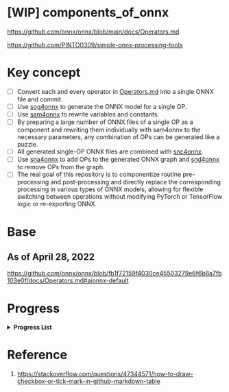 # [WIP] components_of_onnx

https://github.com/onnx/onnx/blob/main/docs/Operators.md

https://github.com/PINTO0309/simple-onnx-processing-tools

# Key concept
- [ ] Convert each and every operator in [Operators.md](https://github.com/onnx/onnx/blob/main/docs/Operators.md) into a single ONNX file and commit.
- [ ] Use [sog4onnx](https://github.com/PINTO0309/sog4onnx) to generate the ONNX model for a single OP.
- [ ] Use [sam4onnx](https://github.com/PINTO0309/sam4onnx) to rewrite variables and constants.
- [ ] By preparing a large number of ONNX files of a single OP as a component and rewriting them individually with sam4onnx to the necessary parameters, any combination of OPs can be generated like a puzzle.
- [ ] All generated single-OP ONNX files are combined with [snc4onnx](https://github.com/PINTO0309/snc4onnx).
- [ ] Use [sna4onnx](https://github.com/PINTO0309/sna4onnx) to add OPs to the generated ONNX graph and [snd4onnx](https://github.com/PINTO0309/snd4onnx) to remove OPs from the graph.
- [ ] The real goal of this repository is to componentize routine pre-processing and post-processing and directly replace the corresponding processing in various types of ONNX models, allowing for flexible switching between operations without modifying PyTorch or TensorFlow logic or re-exporting ONNX.

# Base
## As of April 28, 2022
https://github.com/onnx/onnx/blob/fb1f72159f4030ce45503279e6f6b8a7fb103e0f/docs/Operators.md#aionnx-default

# Progress

**<details><summary>Progress List</summary><div>**

|**No.**|**Operator**|**Fin**|
|:-|:-|:-:|
|1|Abs|:heavy_check_mark:|
|2|Acos|:heavy_check_mark:|
|3|Acosh|:heavy_check_mark:|
|4|Add|:heavy_check_mark:|
|5|And|:heavy_check_mark:|
|6|ArgMax|:heavy_check_mark:|
|7|ArgMin|:heavy_check_mark:|
|8|Asin|:heavy_check_mark:|
|9|Asinh|:heavy_check_mark:|
|10|Atan||
|11|Atanh||
|12|AveragePool||
|13|BatchNormalization||
|14|BitShift||
|15|Cast||
|16|Ceil||
|17|Clip||
|18|Compress||
|19|Concat||
|20|ConcatFromSequence||
|21|Constant||
|22|ConstantOfShape||
|23|Conv||
|24|ConvInteger||
|25|ConvTranspose||
|26|Cos||
|27|Cosh||
|28|CumSum||
|29|DepthToSpace||
|30|DequantizeLinear||
|31|Det||
|32|Div||
|33|Dropout||
|34|Einsum||
|35|Elu||
|36|Equal||
|37|Erf||
|38|Exp||
|39|Expand||
|40|EyeLike||
|41|Flatten||
|42|Floor||
|43|GRU||
|44|Gather||
|45|GatherElements||
|46|GatherND||
|47|Gemm||
|48|GlobalAveragePool||
|49|GlobalLpPool||
|50|GlobalMaxPool||
|51|Greater||
|52|GridSample||
|53|HardSigmoid||
|54|Hardmax||
|55|Identity||
|56|If||
|57|InstanceNormalization||
|58|IsInf||
|59|IsNaN||
|60|LRN||
|61|LSTM||
|62|LeakyRelu||
|63|Less||
|64|Log||
|65|Loop||
|66|LpNormalization||
|67|LpPool||
|68|MatMul||
|69|MatMulInteger||
|70|Max||
|71|MaxPool||
|72|MaxRoiPool||
|73|MaxUnpool||
|74|Mean||
|75|Min||
|76|Mod||
|77|Mul||
|78|Multinomial||
|79|Neg||
|80|NonMaxSuppression||
|81|NonZero||
|82|Not||
|83|OneHot||
|84|Optional||
|85|OptionalGetElement||
|86|OptionalHasElement||
|87|Or||
|88|PRelu||
|89|Pad||
|90|Pow||
|91|QLinearConv||
|92|QLinearMatMul||
|93|QuantizeLinear||
|94|RNN||
|95|RandomNormal||
|96|RandomNormalLike||
|97|RandomUniform||
|98|RandomUniformLike||
|99|Reciprocal||
|100|ReduceL1||
|101|ReduceL2||
|102|ReduceLogSum||
|103|ReduceLogSumExp||
|104|ReduceMax||
|105|ReduceMean||
|106|ReduceMin||
|107|ReduceProd||
|108|ReduceSum||
|109|ReduceSumSquare||
|110|Relu||
|111|Reshape||
|112|Resize||
|113|ReverseSequence||
|114|RoiAlign||
|115|Round||
|116|Scan||
|117|Scatter||
|118|ScatterElements||
|119|ScatterND||
|120|Selu||
|121|SequenceAt||
|122|SequenceConstruct||
|123|SequenceEmpty||
|124|SequenceErase||
|125|SequenceInsert||
|126|SequenceLength||
|127|Shape||
|128|Shrink||
|129|Sigmoid||
|130|Sign||
|131|Sin||
|132|Sinh||
|133|Size||
|134|Slice||
|135|Softplus||
|136|Softsign||
|137|SpaceToDepth||
|138|Split||
|139|SplitToSequence||
|140|Sqrt||
|141|Squeeze||
|142|StringNormalizer||
|143|Sub||
|144|Sum||
|145|Tan||
|146|Tanh||
|147|TfIdfVectorizer||
|148|ThresholdedRelu||
|149|Tile||
|150|TopK||
|151|Transpose||
|152|Trilu||
|153|Unique||
|154|Unsqueeze||
|155|Upsample||
|156|Where||
|157|Xor||
|158|Bernoulli||
|159|CastLike||
|160|Celu||
|161|DynamicQuantizeLinear||
|162|GreaterOrEqual||
|163|HardSwish||
|164|LessOrEqual||
|165|LogSoftmax||
|166|MeanVarianceNormalization||
|167|NegativeLogLikelihoodLoss||
|168|Range||
|169|SequenceMap||
|170|Softmax||
|171|SoftmaxCrossEntropyLoss||
|Z001|Normalization_rgb_imagenet|:heavy_check_mark:|
|Z002|Normalization_bgr_imagenet|:heavy_check_mark:|

</div></details>

# Reference
1. https://stackoverflow.com/questions/47344571/how-to-draw-checkbox-or-tick-mark-in-github-markdown-table
